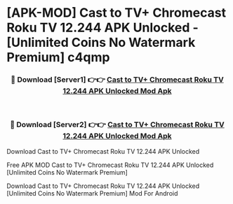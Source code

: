 # [APK-MOD] Cast to TV+ Chromecast Roku TV 12.244 APK Unlocked - [Unlimited Coins No Watermark Premium] c4qmp



<div align="center">
<h3>🔴 Download [Server1] 👉👉 <a href="https://momento.my/?title=Cast_to_TV+_Chromecast_Roku_TV_12.244_APK_Unlocked">Cast to TV+ Chromecast Roku TV 12.244 APK Unlocked Mod Apk</a></h3><br>

<h3>🔴 Download [Server2] 👉👉 <a href="https://momento.my/?title=Cast_to_TV+_Chromecast_Roku_TV_12.244_APK_Unlocked">Cast to TV+ Chromecast Roku TV 12.244 APK Unlocked Mod Apk</a></h3>
</div>



Download Cast to TV+ Chromecast Roku TV 12.244 APK Unlocked 

Free APK MOD Cast to TV+ Chromecast Roku TV 12.244 APK Unlocked [Unlimited Coins No Watermark Premium]

Download Cast to TV+ Chromecast Roku TV 12.244 APK Unlocked [Unlimited Coins No Watermark Premium] Mod For Android
